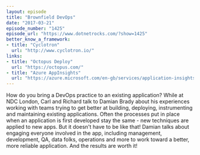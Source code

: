 ```yaml
---
layout: episode
title: "Brownfield DevOps"
date: "2017-03-21"
episode_number: "1425"
episode_url: "https://www.dotnetrocks.com/?show=1425"
better_know_a_framework:
- title: "Cyclotron"
  url: "http://www.cyclotron.io/"
links:
- title: "Octopus Deploy"
  url: "https://octopus.com/"
- title: "Azure AppInsights"
  url: "https://azure.microsoft.com/en-gb/services/application-insights/"
---
```


How do you bring a DevOps practice to an existing application? While at NDC London, Carl and Richard talk to Damian Brady about his experiences working with teams trying to get better at building, deploying, instrumenting and maintaining existing applications. Often the processes put in place when an application is first developed stay the same - new techniques are applied to new apps. But it doesn't have to be like that! Damian talks about engaging everyone involved in the app, including management, development, QA, data folks, operations and more to work toward a better, more reliable application. And the results are worth it!
